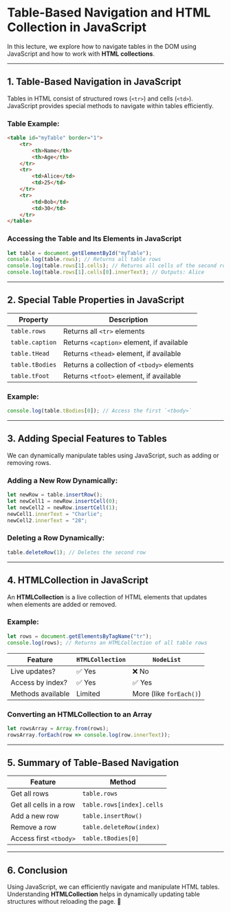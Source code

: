 # **Table-Based Navigation and HTML Collection in JavaScript**

In this lecture, we explore how to navigate tables in the DOM using JavaScript and how to work with **HTML collections**. 

---

## **1. Table-Based Navigation in JavaScript**
Tables in HTML consist of structured rows (`<tr>`) and cells (`<td>`). JavaScript provides special methods to navigate within tables efficiently.

### **Table Example:**
```html
<table id="myTable" border="1">
    <tr>
        <th>Name</th>
        <th>Age</th>
    </tr>
    <tr>
        <td>Alice</td>
        <td>25</td>
    </tr>
    <tr>
        <td>Bob</td>
        <td>30</td>
    </tr>
</table>
```

### **Accessing the Table and Its Elements in JavaScript**
```javascript
let table = document.getElementById("myTable");
console.log(table.rows); // Returns all table rows
console.log(table.rows[1].cells); // Returns all cells of the second row
console.log(table.rows[1].cells[0].innerText); // Outputs: Alice
```

---

## **2. Special Table Properties in JavaScript**
| Property | Description |
|----------|-------------|
| `table.rows` | Returns all `<tr>` elements |
| `table.caption` | Returns `<caption>` element, if available |
| `table.tHead` | Returns `<thead>` element, if available |
| `table.tBodies` | Returns a collection of `<tbody>` elements |
| `table.tFoot` | Returns `<tfoot>` element, if available |

### **Example:**
```javascript
console.log(table.tBodies[0]); // Access the first `<tbody>`
```

---

## **3. Adding Special Features to Tables**
We can dynamically manipulate tables using JavaScript, such as adding or removing rows.

### **Adding a New Row Dynamically:**
```javascript
let newRow = table.insertRow();
let newCell1 = newRow.insertCell(0);
let newCell2 = newRow.insertCell(1);
newCell1.innerText = "Charlie";
newCell2.innerText = "28";
```

### **Deleting a Row Dynamically:**
```javascript
table.deleteRow(1); // Deletes the second row
```

---

## **4. HTMLCollection in JavaScript**
An **HTMLCollection** is a live collection of HTML elements that updates when elements are added or removed.

### **Example:**
```javascript
let rows = document.getElementsByTagName("tr");
console.log(rows); // Returns an HTMLCollection of all table rows
```

| Feature | `HTMLCollection` | `NodeList` |
|---------|-----------------|------------|
| Live updates? | ✅ Yes | ❌ No |
| Access by index? | ✅ Yes | ✅ Yes |
| Methods available | Limited | More (like `forEach()`) |

### **Converting an HTMLCollection to an Array**
```javascript
let rowsArray = Array.from(rows);
rowsArray.forEach(row => console.log(row.innerText));
```

---

## **5. Summary of Table-Based Navigation**
| Feature | Method |
|---------|--------|
| Get all rows | `table.rows` |
| Get all cells in a row | `table.rows[index].cells` |
| Add a new row | `table.insertRow()` |
| Remove a row | `table.deleteRow(index)` |
| Access first `<tbody>` | `table.tBodies[0]` |

---

## **6. Conclusion**
Using JavaScript, we can efficiently navigate and manipulate HTML tables. Understanding **HTMLCollection** helps in dynamically updating table structures without reloading the page. 🚀


